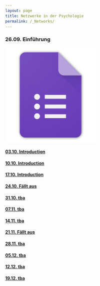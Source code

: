 ```yaml
---
layout: page
title: Netzwerke in der Psychologie
permalink: /_Networks/
---
```

### 26.09. Einführung 
<a href="/eingangsfragebogen/" >
<img src="/images/GoogleForms.png" alt="GoogleIcon"/>

#### 03.10. Introduction

#### 10.10. Introduction

#### 17.10. Introduction

#### 24.10. Fällt aus

#### 31.10. tba

#### 07.11. tba

#### 14.11. tba

#### 21.11. Fällt aus

#### 28.11. tba

#### 05.12. tba

#### 12.12. tba

#### 19.12. tba
